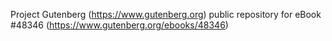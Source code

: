 Project Gutenberg (https://www.gutenberg.org) public repository for eBook #48346 (https://www.gutenberg.org/ebooks/48346)
